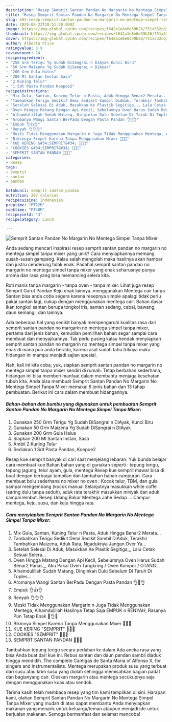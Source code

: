 ```yaml
---
description: "Resep Semprit Santan Pandan No Margarin No Mentega Simpel Tanpa Mixer Anti Gagal"
title: "Resep Semprit Santan Pandan No Margarin No Mentega Simpel Tanpa Mixer Anti Gagal"
slug: 603-resep-semprit-santan-pandan-no-margarin-no-mentega-simpel-tanpa-mixer-anti-gagal
date: 2020-08-22T18:51:30.008Z
image: https://img-global.cpcdn.com/recipes/f642a1e8e0d39b26/751x532cq70/semprit-santan-pandan-no-margarin-no-mentega-simpel-tanpa-mixer-foto-resep-utama.jpg
thumbnail: https://img-global.cpcdn.com/recipes/f642a1e8e0d39b26/751x532cq70/semprit-santan-pandan-no-margarin-no-mentega-simpel-tanpa-mixer-foto-resep-utama.jpg
cover: https://img-global.cpcdn.com/recipes/f642a1e8e0d39b26/751x532cq70/semprit-santan-pandan-no-margarin-no-mentega-simpel-tanpa-mixer-foto-resep-utama.jpg
author: Alberta Price
ratingvalue: 3.9
reviewcount: 14
recipeingredient:
- "250 Grm Terigu Yg Sudah DiSangrai n DiAyak Kunci Biru"
- "50 Grm Maizena Yg Sudah DiSangrai n DiAyak"
- "200 Grm Gula Halus"
- "200 Ml Santan Instan Sasa"
- "2 Kuning Telur"
- "1 Sdt Pasta Pandan Koepoe2"
recipeinstructions:
- "Mix Gula, Santan, Kuning Telur n Pasta, Aduk Hingga Benar2 Merata..."
- "Tambahkan Terigu Sedikit Demi Sedikit Sambil DiAduk, Terakhir Tambahkan Maizena, Aduk Rata, Ngaduknya Jangan Over Ya..."
- "Setelah Selesai Di Aduk, Masukkan Ke Plastik Segitiga,,, Lalu Cetak Sesuai Selera..."
- "Oven Hingga Matang Dengan Api Kecil, Sebelumnya Oven Harus Sudah Benar2 Panas,,, Aku Pakai Oven Tangkring / Oven Kompor / OTANG..."
- "Alhamdulillah Sudah Matang, Dinginkan Dulu Sebelum Di Taruh Di Toples..."
- "Aromanya Wangi Santan BerPadu Dengan Pasta Pandan 👌🥥👌"
- "Empuk 👌👍👌"
- "Renyah 👌👌👌"
- "Meski Tidak Menggunakan Margarin n Juga Tidak Menggunakan Mentega, Alhamdulillah Hasilnya Tetap Saja EMPUK n RENYAH, Rasanya Pun Tetap Enak 🥥👌🥥"
- "Bikinnya Simpel Karena Tanpa Menggunakan Mixer 🥚🥥🥚"
- "KUE KERING &#34;SEMPRIT&#34; 🥚🥚🥚"
- "COOKIES &#34;SEMPRIT&#34; 🥥🥥🥥"
- "SEMPRIT SANTAN PANDAN 💚💚💚"
categories:
- Resep
tags:
- semprit
- santan
- pandan

katakunci: semprit santan pandan 
nutrition: 207 calories
recipecuisine: Indonesian
preptime: "PT22M"
cooktime: "PT40M"
recipeyield: "3"
recipecategory: Lunch

---
```



![Semprit Santan Pandan No Margarin No Mentega Simpel Tanpa Mixer](https://img-global.cpcdn.com/recipes/f642a1e8e0d39b26/751x532cq70/semprit-santan-pandan-no-margarin-no-mentega-simpel-tanpa-mixer-foto-resep-utama.jpg)

Anda sedang mencari inspirasi resep semprit santan pandan no margarin no mentega simpel tanpa mixer yang unik? Cara menyiapkannya memang susah-susah gampang. Kalau salah mengolah maka hasilnya akan hambar dan justru cenderung tidak enak. Padahal semprit santan pandan no margarin no mentega simpel tanpa mixer yang enak seharusnya punya aroma dan rasa yang bisa memancing selera kita.

Roti manis tanpa margarin - tanpa oven - tanpa mixer. Lihat juga resep Semprit Garut Pandan Keju enak lainnya..menggunakan Mentega cair tanpa Santan bisa anda coba segera karena resepnya simple apalagi tidak perlu pakai santan lagi, cukup dengan menggunakan mentega cair. Bahan dasar ikan tongkol santan berupa tongkol iris, santan sedang, cabai, bawang, daun kemangi, dan lainnya.

Ada beberapa hal yang sedikit banyak mempengaruhi kualitas rasa dari semprit santan pandan no margarin no mentega simpel tanpa mixer, pertama dari jenis bahan, kemudian pemilihan bahan segar sampai cara membuat dan menyajikannya. Tak perlu pusing kalau hendak menyiapkan semprit santan pandan no margarin no mentega simpel tanpa mixer yang enak di mana pun anda berada, karena asal sudah tahu triknya maka hidangan ini mampu menjadi sajian spesial.


Nah, kali ini kita coba, yuk, siapkan semprit santan pandan no margarin no mentega simpel tanpa mixer sendiri di rumah. Tetap berbahan sederhana, hidangan ini bisa memberi manfaat dalam membantu menjaga kesehatan tubuh kita. Anda bisa membuat Semprit Santan Pandan No Margarin No Mentega Simpel Tanpa Mixer memakai 6 jenis bahan dan 13 tahap pembuatan. Berikut ini cara dalam membuat hidangannya.

<!--inarticleads1-->

##### Bahan-bahan dan bumbu yang digunakan untuk pembuatan Semprit Santan Pandan No Margarin No Mentega Simpel Tanpa Mixer:

1. Gunakan 250 Grm Terigu Yg Sudah DiSangrai n DiAyak, Kunci Biru
1. Gunakan 50 Grm Maizena Yg Sudah DiSangrai n DiAyak
1. Gunakan 200 Grm Gula Halus
1. Siapkan 200 Ml Santan Instan, Sasa
1. Ambil 2 Kuning Telur
1. Sediakan 1 Sdt Pasta Pandan, Koepoe2


Resep kue semprit banyak di cari saat menjelang lebaran. Yuk bunda belajar cara membuat kue Bahan bahan yang di gunakan seperti : tepung terigu, tepung jagung, telur ayam, gula, mentega Resep kue semprit mawar bisa di buat dengan berbagai tampilan dan tambahan bahan campuran. Cara membuat bolu sederhana no mixer no oven : Kocok telur, TBM, dan gula sampai mengembang (kocok manual Selanjutnya masukkan white coffe (saring dulu tanpa seduh), aduk rata terakhir masukkan minyak dan aduk sampai lembut. Resep Udang Bakar Mentega Jahe Sedap … Campur mentega, keju, susu, dan keju hingga rata. 

<!--inarticleads2-->

##### Cara menyiapkan Semprit Santan Pandan No Margarin No Mentega Simpel Tanpa Mixer:

1. Mix Gula, Santan, Kuning Telur n Pasta, Aduk Hingga Benar2 Merata...
1. Tambahkan Terigu Sedikit Demi Sedikit Sambil DiAduk, Terakhir Tambahkan Maizena, Aduk Rata, Ngaduknya Jangan Over Ya...
1. Setelah Selesai Di Aduk, Masukkan Ke Plastik Segitiga,,, Lalu Cetak Sesuai Selera...
1. Oven Hingga Matang Dengan Api Kecil, Sebelumnya Oven Harus Sudah Benar2 Panas,,, Aku Pakai Oven Tangkring / Oven Kompor / OTANG...
1. Alhamdulillah Sudah Matang, Dinginkan Dulu Sebelum Di Taruh Di Toples...
1. Aromanya Wangi Santan BerPadu Dengan Pasta Pandan 👌🥥👌
1. Empuk 👌👍👌
1. Renyah 👌👌👌
1. Meski Tidak Menggunakan Margarin n Juga Tidak Menggunakan Mentega, Alhamdulillah Hasilnya Tetap Saja EMPUK n RENYAH, Rasanya Pun Tetap Enak 🥥👌🥥
1. Bikinnya Simpel Karena Tanpa Menggunakan Mixer 🥚🥥🥚
1. KUE KERING &#34;SEMPRIT&#34; 🥚🥚🥚
1. COOKIES &#34;SEMPRIT&#34; 🥥🥥🥥
1. SEMPRIT SANTAN PANDAN 💚💚💚


Tambahkan tepung terigu secara perlahan ke dalam Ada aneka rasa yang bisa Anda buat dari kue ini. Rebus santan dan daun pandan sambil diaduk hingga mendidih. The complete Cantigas de Santa Maria of Alfonso X, for singers and instrumentalists. Mentega merupakan produk susu yang terbuat dari susu atau krim susu yang diolah sehingga memisahkan bagian padat dan bagianyang cair. Oleskan margarin atau mentega secukupnya saja dengan menggunakan kuas atau sendok. 

Terima kasih telah membaca resep yang tim kami tampilkan di sini. Harapan kami, olahan Semprit Santan Pandan No Margarin No Mentega Simpel Tanpa Mixer yang mudah di atas dapat membantu Anda menyiapkan makanan yang menarik untuk keluarga/teman ataupun menjadi ide untuk berjualan makanan. Semoga bermanfaat dan selamat mencoba!

